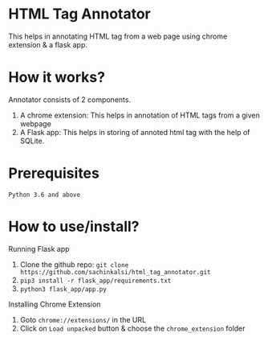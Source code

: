 # HTML Tag Annotator

This helps in annotating HTML tag from a web page using chrome extension & a flask app.

# How it works?

Annotator consists of 2 components.
1. A chrome extension: This helps in annotation of HTML tags from a given webpage
2. A Flask app: This helps in storing of annoted html tag with the help of SQLite.

# Prerequisites
`Python 3.6 and above`

# How to use/install?

Running Flask app
  1. Clone the github repo: `git clone https://github.com/sachinkalsi/html_tag_annotator.git`
  2. `pip3 install -r flask_app/requirements.txt`
  3. `python3 flask_app/app.py`

Installing Chrome Extension
  1. Goto `chrome://extensions/` in the URL
  2. Click on `Load unpacked` button & choose the `chrome_extension` folder
 
